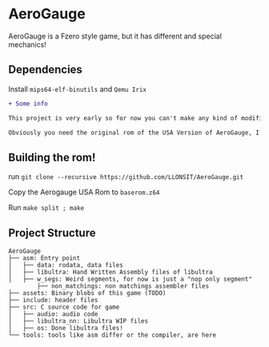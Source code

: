 # AeroGauge
AeroGauge is a Fzero style game, but it has different and special mechanics!

## Dependencies

Install ``mips64-elf-binutils`` and ``Qemu Irix``

```diff
+ Some info

This project is very early so for now you can't make any kind of modification, well maybe I'll focus on it soon ;).

Obviously you need the original rom of the USA Version of AeroGauge, I am not responsible for which methods you get it.

```



## Building the rom!
run ``git clone --recursive https://github.com/LLONSIT/AeroGauge.git``

Copy the Aerogauge USA Rom to ``baserom.z64``

Run ``make split ; make``


## Project Structure
	
	AeroGauge 
	├── asm: Entry point 
	│   ├── data: rodata, data files
	│   ├── libultra: Hand Written Assembly files of libultra
	│   ├── w_segs: Weird segments, for now is just a "nop only segment"	    
            ├── non_matchings: non matchings assembler files
	├── assets: Binary blobs of this game (TODO)
	├── include: header files
	├── src: C source code for game
	│   ├── audio: audio code
	│   ├── libultra_nn: Libultra WIP files
	│   ├── os: Done libultra files!
	└── tools: tools like asm differ or the compiler, are here

